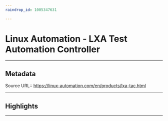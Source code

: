 ```yaml
---
raindrop_id: 1005347631

---
```


# Linux Automation - LXA Test Automation Controller

___
## Metadata
Source URL:: https://linux-automation.com/en/products/lxa-tac.html


___
## Highlights
___